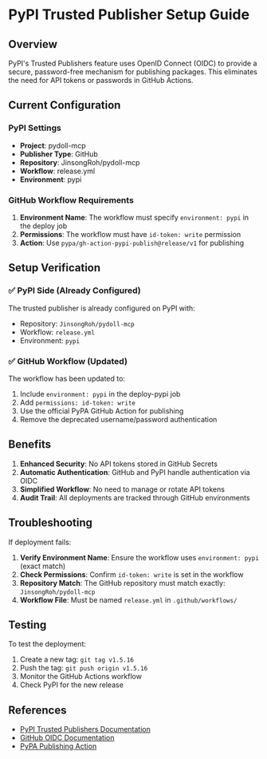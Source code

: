 # PyPI Trusted Publisher Setup Guide

## Overview

PyPI's Trusted Publishers feature uses OpenID Connect (OIDC) to provide a secure, password-free mechanism for publishing packages. This eliminates the need for API tokens or passwords in GitHub Actions.

## Current Configuration

### PyPI Settings
- **Project**: pydoll-mcp
- **Publisher Type**: GitHub
- **Repository**: JinsongRoh/pydoll-mcp
- **Workflow**: release.yml
- **Environment**: pypi

### GitHub Workflow Requirements

1. **Environment Name**: The workflow must specify `environment: pypi` in the deploy job
2. **Permissions**: The workflow must have `id-token: write` permission
3. **Action**: Use `pypa/gh-action-pypi-publish@release/v1` for publishing

## Setup Verification

### ✅ PyPI Side (Already Configured)
The trusted publisher is already configured on PyPI with:
- Repository: `JinsongRoh/pydoll-mcp`
- Workflow: `release.yml`
- Environment: `pypi`

### ✅ GitHub Workflow (Updated)
The workflow has been updated to:
1. Include `environment: pypi` in the deploy-pypi job
2. Add `permissions: id-token: write`
3. Use the official PyPA GitHub Action for publishing
4. Remove the deprecated username/password authentication

## Benefits

1. **Enhanced Security**: No API tokens stored in GitHub Secrets
2. **Automatic Authentication**: GitHub and PyPI handle authentication via OIDC
3. **Simplified Workflow**: No need to manage or rotate API tokens
4. **Audit Trail**: All deployments are tracked through GitHub environments

## Troubleshooting

If deployment fails:

1. **Verify Environment Name**: Ensure the workflow uses `environment: pypi` (exact match)
2. **Check Permissions**: Confirm `id-token: write` is set in the workflow
3. **Repository Match**: The GitHub repository must match exactly: `JinsongRoh/pydoll-mcp`
4. **Workflow File**: Must be named `release.yml` in `.github/workflows/`

## Testing

To test the deployment:
1. Create a new tag: `git tag v1.5.16`
2. Push the tag: `git push origin v1.5.16`
3. Monitor the GitHub Actions workflow
4. Check PyPI for the new release

## References

- [PyPI Trusted Publishers Documentation](https://docs.pypi.org/trusted-publishers/)
- [GitHub OIDC Documentation](https://docs.github.com/en/actions/deployment/security-hardening-your-deployments/about-security-hardening-with-openid-connect)
- [PyPA Publishing Action](https://github.com/pypa/gh-action-pypi-publish)